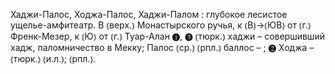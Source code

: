 ---
---

Хаджи-Палос, Ходжа-Палос, Хаджи-Палом
: глубокое лесистое ущелье-амфитеатр. В ⦅верх.⦆ Монастырского ручья, к ⦅В⦆→⦅ЮВ⦆ от ⦅г.⦆ Френк-Мезер, к ⦅Ю⦆ от ⦅г.⦆ Туар-Алан ❶, ❸ ⦅тюрк.⦆ хаджи – совершивший хадж, паломничество в Мекку; Палос ⦅ср.⦆ ⦅рпл.⦆ баллос – ; ❷ Ходжа – ⦅тюрк.⦆ ⦅и.л.⦆; ⦅рпл.⦆.
